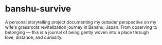 # banshu-survive
A personal storytelling project documenting my outsider perspective on my wife's grassroots revitalization journey in Banshu, Japan. From observing to belonging — this is a journal of being gently woven into a place through love, distance, and curiosity.

